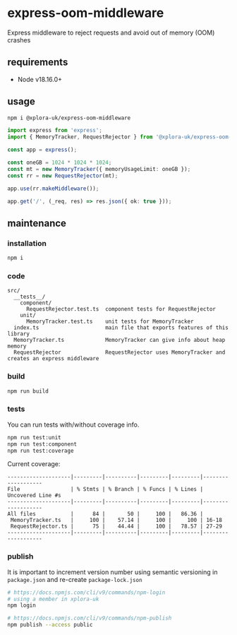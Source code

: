 # express-oom-middleware

Express middleware to reject requests and avoid out of memory (OOM) crashes

## requirements

* Node v18.16.0+

## usage

```sh
npm i @xplora-uk/express-oom-middleware
```

```typescript
import express from 'express';
import { MemoryTracker, RequestRejector } from '@xplora-uk/express-oom-middleware';

const app = express();

const oneGB = 1024 * 1024 * 1024;
const mt = new MemoryTracker({ memoryUsageLimit: oneGB });
const rr = new RequestRejector(mt);

app.use(rr.makeMiddleware());

app.get('/', (_req, res) => res.json({ ok: true }));
```

## maintenance

### installation

```sh
npm i
```

### code

```plain
src/
  __tests__/
    component/
      RequestRejector.test.ts  component tests for RequestRejector
    unit/
      MemoryTracker.test.ts    unit tests for MemoryTracker
  index.ts                     main file that exports features of this library
  MemoryTracker.ts             MemoryTracker can give info about heap memory
  RequestRejector              RequestRejector uses MemoryTracker and creates an express middleware
```

### build

```sh
npm run build
```

### tests

You can run tests with/without coverage info.

```sh
npm run test:unit
npm run test:component
npm run test:coverage
```

Current coverage:

```plain
--------------------|---------|----------|---------|---------|-------------------
File                | % Stmts | % Branch | % Funcs | % Lines | Uncovered Line #s 
--------------------|---------|----------|---------|---------|-------------------
All files           |      84 |       50 |     100 |   86.36 |                   
 MemoryTracker.ts   |     100 |    57.14 |     100 |     100 | 16-18             
 RequestRejector.ts |      75 |    44.44 |     100 |   78.57 | 27-29             
--------------------|---------|----------|---------|---------|-------------------
```

### publish

It is important to increment version number using semantic versioning in `package.json` and re-create `package-lock.json`

```sh
# https://docs.npmjs.com/cli/v9/commands/npm-login
# using a member in xplora-uk
npm login

# https://docs.npmjs.com/cli/v9/commands/npm-publish
npm publish --access public
```
